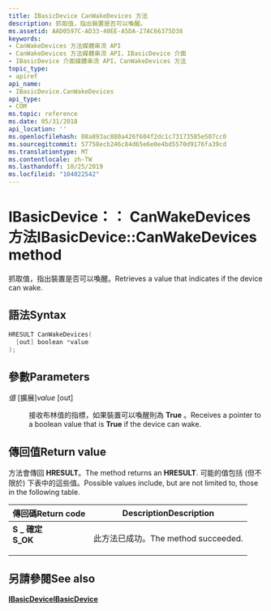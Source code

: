 ```yaml
---
title: IBasicDevice CanWakeDevices 方法
description: 抓取值，指出裝置是否可以喚醒。
ms.assetid: AAD0597C-AD33-40EE-A5DA-27AC66375D38
keywords:
- CanWakeDevices 方法媒體串流 API
- CanWakeDevices 方法媒體串流 API，IBasicDevice 介面
- IBasicDevice 介面媒體串流 API，CanWakeDevices 方法
topic_type:
- apiref
api_name:
- IBasicDevice.CanWakeDevices
api_type:
- COM
ms.topic: reference
ms.date: 05/31/2018
api_location: ''
ms.openlocfilehash: 08a893ac880a426f604f2dc1c73173585e507cc0
ms.sourcegitcommit: 57758ecb246c84d65e6e0e4bd5570d9176fa39cd
ms.translationtype: MT
ms.contentlocale: zh-TW
ms.lasthandoff: 10/25/2019
ms.locfileid: "104022542"
---
```

# <a name="ibasicdevicecanwakedevices-method"></a><span data-ttu-id="4c247-106">IBasicDevice：： CanWakeDevices 方法</span><span class="sxs-lookup"><span data-stu-id="4c247-106">IBasicDevice::CanWakeDevices method</span></span>

<span data-ttu-id="4c247-107">抓取值，指出裝置是否可以喚醒。</span><span class="sxs-lookup"><span data-stu-id="4c247-107">Retrieves a value that indicates if the device can wake.</span></span>

## <a name="syntax"></a><span data-ttu-id="4c247-108">語法</span><span class="sxs-lookup"><span data-stu-id="4c247-108">Syntax</span></span>


```C++
HRESULT CanWakeDevices(
  [out] boolean *value
);
```



## <a name="parameters"></a><span data-ttu-id="4c247-109">參數</span><span class="sxs-lookup"><span data-stu-id="4c247-109">Parameters</span></span>

<dl> <dt>

<span data-ttu-id="4c247-110">*值* \[擴展\]</span><span class="sxs-lookup"><span data-stu-id="4c247-110">*value* \[out\]</span></span>
</dt> <dd>

<span data-ttu-id="4c247-111">接收布林值的指標，如果裝置可以喚醒則為 **True** 。</span><span class="sxs-lookup"><span data-stu-id="4c247-111">Receives a pointer to a boolean value that is **True** if the device can wake.</span></span>

</dd> </dl>

## <a name="return-value"></a><span data-ttu-id="4c247-112">傳回值</span><span class="sxs-lookup"><span data-stu-id="4c247-112">Return value</span></span>

<span data-ttu-id="4c247-113">方法會傳回 **HRESULT**。</span><span class="sxs-lookup"><span data-stu-id="4c247-113">The method returns an **HRESULT**.</span></span> <span data-ttu-id="4c247-114">可能的值包括 (但不限於) 下表中的這些值。</span><span class="sxs-lookup"><span data-stu-id="4c247-114">Possible values include, but are not limited to, those in the following table.</span></span>



| <span data-ttu-id="4c247-115">傳回碼</span><span class="sxs-lookup"><span data-stu-id="4c247-115">Return code</span></span>                                                                          | <span data-ttu-id="4c247-116">Description</span><span class="sxs-lookup"><span data-stu-id="4c247-116">Description</span></span>                      |
|--------------------------------------------------------------------------------------|----------------------------------|
| <dl> <span data-ttu-id="4c247-117"><dt>**S \_ 確定**</dt></span><span class="sxs-lookup"><span data-stu-id="4c247-117"><dt>**S\_OK**</dt></span></span> </dl> | <span data-ttu-id="4c247-118">此方法已成功。</span><span class="sxs-lookup"><span data-stu-id="4c247-118">The method succeeded.</span></span><br/> |



 

## <a name="see-also"></a><span data-ttu-id="4c247-119">另請參閱</span><span class="sxs-lookup"><span data-stu-id="4c247-119">See also</span></span>

<dl> <dt>

[<span data-ttu-id="4c247-120">**IBasicDevice**</span><span class="sxs-lookup"><span data-stu-id="4c247-120">**IBasicDevice**</span></span>](ibasicdevice.md)
</dt> </dl>

 

 






